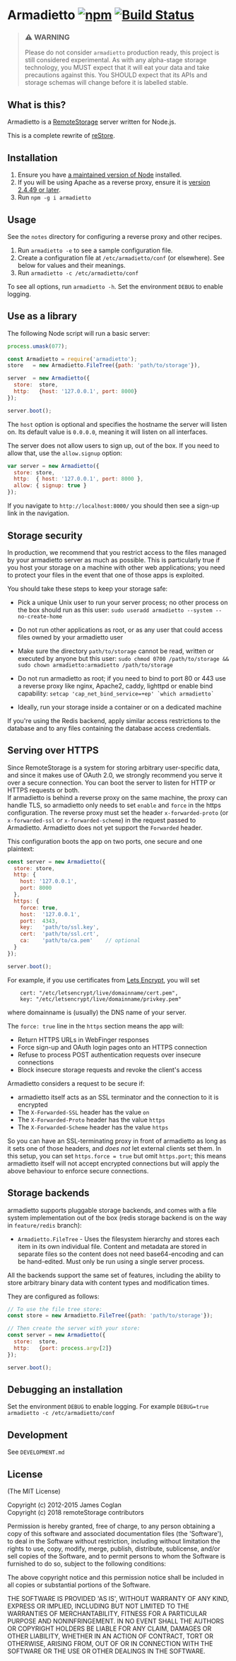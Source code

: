 # Armadietto [![npm](https://img.shields.io/npm/v/armadietto)](https://www.npmjs.com/package/armadietto) [![Build Status](https://github.com/remotestorage/armadietto/actions/workflows/test-and-lint.yml/badge.svg)](https://github.com/remotestorage/armadietto/actions/workflows/test-and-lint.yml?query=branch%3Amaster)

> ### :warning: WARNING
> Please do not consider `armadietto` production ready, this project is still
> considered experimental.  As with any alpha-stage storage technology, you
> MUST expect that it will eat your data and take precautions against this. You
> SHOULD expect that its APIs and storage schemas will change before it is
> labelled stable.

## What is this?

Armadietto is a [RemoteStorage](https://remotestorage.io) server written for Node.js.

This is a complete rewrite of [reStore](https://github.com/jcoglan/restore).

## Installation

1. Ensure you have [a maintained version of Node](https://nodejs.org/en/about/releases/) installed.
2. If you will be using Apache as a reverse proxy, ensure it is [version 2.4.49 or later](https://community.remotestorage.io/t/avoid-apache-as-a-basis-for-your-server/139).
3. Run `npm -g i armadietto`


## Usage

See the `notes` directory for configuring a reverse proxy and other recipes.

1. Run `armadietto -e` to see a sample configuration file.
2. Create a configuration file at `/etc/armadietto/conf` (or elsewhere). See below for values and their meanings.
3. Run `armadietto -c /etc/armadietto/conf`

To see all options, run `armadietto -h`. Set the environment `DEBUG` to enable logging.

## Use as a library

The following Node script will run a basic server:

```js
process.umask(077);

const Armadietto = require('armadietto');
store   = new Armadietto.FileTree({path: 'path/to/storage'}),

server  = new Armadietto({
  store:  store,
  http:   {host: '127.0.0.1', port: 8000}
});

server.boot();
```

The `host` option is optional and specifies the hostname the server will listen
on. Its default value is `0.0.0.0`, meaning it will listen on all interfaces.

The server does not allow users to sign up, out of the box. If you need to allow
that, use the `allow.signup` option:

```js
var server = new Armadietto({
  store: store,
  http:  { host: '127.0.0.1', port: 8000 },
  allow: { signup: true }
});
```

If you navigate to `http://localhost:8000/` you should then see a sign-up link
in the navigation.

## Storage security

In production, we recommend that you restrict access to the files managed by
your armadietto server as much as possible. This is particularly true if you host
your storage on a machine with other web applications; you need to protect your
files in the event that one of those apps is exploited.

You should take these steps to keep your storage safe:

* Pick a unique Unix user to run your server process; no other process on the
  box should run as this user:
  `sudo useradd armadietto --system --no-create-home`

* Do not run other applications as root, or as any user that could access files
  owned by your armadietto user
* Make sure the directory `path/to/storage` cannot be read, written or executed
  by anyone but this user:
  `sudo chmod 0700 /path/to/storage && sudo chown armadietto:armadietto /path/to/storage`

* Do not run armadietto as root; if you need to bind to port 80 or 443 use a
  reverse proxy like nginx, Apache2, caddy, lighttpd or enable bind capability:
  ```setcap 'cap_net_bind_service=+ep' `which armadietto` ```

* Ideally, run your storage inside a container or on a dedicated machine

If you're using the Redis backend, apply similar access restrictions to the
database and to any files containing the database access credentials.

## Serving over HTTPS

Since RemoteStorage is a system for storing arbitrary user-specific data, and
since it makes use of OAuth 2.0, we strongly recommend you serve it over a secure
connection. You can boot the server to listen for HTTP or HTTPS requests or
both.  
If armadietto is behind a reverse proxy on the same machine, the proxy can handle TLS, 
so armadietto only needs to set `enable` and `force` in the https configuration.
The reverse proxy must set the header `x-forwarded-proto` (or `x-forwarded-ssl` or `x-forwarded-scheme`) in the request passed to Armadietto. Armadietto does not yet support the `Forwarded` header.

This configuration boots the app on two ports, one secure and one
plaintext:

```js
const server = new Armadietto({
  store: store,
  http: {
    host: '127.0.0.1',
    port: 8000
  },
  https: {
    force: true,
    host:  '127.0.0.1',
    port:  4343,
    key:   'path/to/ssl.key',
    cert:  'path/to/ssl.crt',
    ca:    'path/to/ca.pem'    // optional
  }
});

server.boot();
```

For example, if you use certificates from [Lets Encrypt](https://letsencrypt.org), you will set
```
    cert: "/etc/letsencrypt/live/domainname/cert.pem",
    key: "/etc/letsencrypt/live/domainname/privkey.pem"
```
where domainname is (usually) the DNS name of your server.

The `force: true` line in the `https` section means the app will:

* Return HTTPS URLs in WebFinger responses
* Force sign-up and OAuth login pages onto an HTTPS connection
* Refuse to process POST authentication requests over insecure connections
* Block insecure storage requests and revoke the client's access

Armadietto considers a request to be secure if:

* armadietto itself acts as an SSL terminator and the connection to it is encrypted
* The `X-Forwarded-SSL` header has the value `on`
* The `X-Forwarded-Proto` header has the value `https`
* The `X-Forwarded-Scheme` header has the value `https`

So you can have an SSL-terminating proxy in front of armadietto as long as it sets
one of those headers, and *does not* let external clients set them. In this
setup, you can set `https.force = true` but omit `https.port`; this means
armadietto itself will not accept encrypted connections but will apply the above
behaviour to enforce secure connections.

## Storage backends

armadietto supports pluggable storage backends, and comes with a file system
implementation out of the box (redis storage backend is on the way in
`feature/redis` branch):

* `Armadietto.FileTree` - Uses the filesystem hierarchy and stores each item in its
  own individual file. Content and metadata are stored in separate files so the
  content does not need base64-encoding and can be hand-edited. Must only be run
  using a single server process.

All the backends support the same set of features, including the ability to
store arbitrary binary data with content types and modification times.

They are configured as follows:

```js
// To use the file tree store:
const store = new Armadietto.FileTree({path: 'path/to/storage'});

// Then create the server with your store:
const server = new Armadietto({
  store:  store,
  http:   {port: process.argv[2]}
});

server.boot();
```

## Debugging an installation

Set the environment `DEBUG` to enable logging.  For example `DEBUG=true armadietto -c /etc/armadietto/conf`

## Development

See `DEVELOPMENT.md`

## License

(The MIT License)

Copyright (c) 2012-2015 James Coglan  
Copyright (c) 2018 remoteStorage contributors

Permission is hereby granted, free of charge, to any person obtaining a copy of
this software and associated documentation files (the 'Software'), to deal in
the Software without restriction, including without limitation the rights to
use, copy, modify, merge, publish, distribute, sublicense, and/or sell copies of
the Software, and to permit persons to whom the Software is furnished to do so,
subject to the following conditions:

The above copyright notice and this permission notice shall be included in all
copies or substantial portions of the Software.

THE SOFTWARE IS PROVIDED 'AS IS', WITHOUT WARRANTY OF ANY KIND, EXPRESS OR
IMPLIED, INCLUDING BUT NOT LIMITED TO THE WARRANTIES OF MERCHANTABILITY, FITNESS
FOR A PARTICULAR PURPOSE AND NONINFRINGEMENT. IN NO EVENT SHALL THE AUTHORS OR
COPYRIGHT HOLDERS BE LIABLE FOR ANY CLAIM, DAMAGES OR OTHER LIABILITY, WHETHER
IN AN ACTION OF CONTRACT, TORT OR OTHERWISE, ARISING FROM, OUT OF OR IN
CONNECTION WITH THE SOFTWARE OR THE USE OR OTHER DEALINGS IN THE SOFTWARE.
